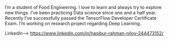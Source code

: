 I’m a student of Food Engineering. I love to learn and always try to explore new things. I’ve been practicing Data science since one and a half year. Recently I’ve successfully passed the TensorFlow Developer Certificate Exam. I’m working on research project regarding Deep Learning.



LinkedIn--> https://www.linkedin.com/in/hasibur-rahman-niloy-244473152/                                                                                                             
<!---
hasiburniloy/hasiburniloy is a ✨ special ✨ repository because its `README.md` (this file) appears on your GitHub profile.
You can click the Preview link to take a look at your changes.
--->
